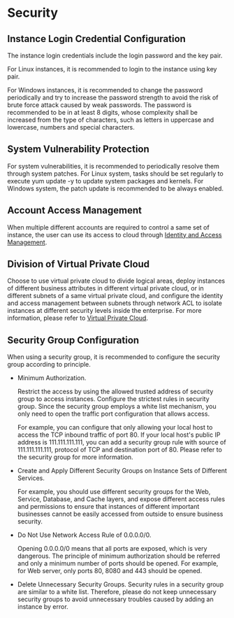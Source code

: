 # Security

## Instance Login Credential Configuration

The instance login credentials include the login password and the key pair.

For Linux instances, it is recommended to login to the instance using key pair.

For Windows instances, it is recommended to change the password periodically and try to increase the password strength to avoid the risk of brute force attack caused by weak passwords. The password is recommended to be in at least 8 digits, whose complexity shall be increased from the type of characters, such as letters in uppercase and lowercase, numbers and special characters.

## System Vulnerability Protection

For system vulnerabilities, it is recommended to periodically resolve them through system patches. For Linux system, tasks should be set regularly to execute yum update -y to update system packages and kernels. For Windows system, the patch update is recommended to be always enabled.

## Account Access Management
When multiple different accounts are required to control a same set of instance, the user can use its access to cloud through [Identity and Access Management](../../../Management-and-Monitoring/IAM/Overview.md).

## Division of Virtual Private Cloud

Choose to use virtual private cloud to divide logical areas, deploy instances of different business attributes in different virtual private cloud, or in different subnets of a same virtual private cloud, and configure the identity and access management between subnets through network ACL to isolate instances at different security levels inside the enterprise. For more information, please refer to [Virtual Private Cloud](../../../Networking/Overview.md).

## Security Group Configuration

When using a security group, it is recommended to configure the security group according to principle.

* Minimum Authorization.

	Restrict the access by using the allowed trusted address of security group to access instances. Configure the strictest rules in security group. Since the security group employs a white list mechanism, you only need to open the traffic port configuration that allows access.
	
	For example, you can configure that only allowing your local host to access the TCP inbound traffic of port 80. If your local host's public IP address is 111.111.111.111, you can add a security group rule with source of 111.111.111.111, protocol of TCP and destination port of 80. Please refer to the security group for more information.
* Create and Apply Different Security Groups on Instance Sets of Different Services.

	For example, you should use different security groups for the Web, Service, Database, and Cache layers, and expose different access rules and permissions to ensure that instances of different important businesses cannot be easily accessed from outside to ensure business security.
* Do Not Use Network Access Rule of 0.0.0.0/0.

	Opening 0.0.0.0/0 means that all ports are exposed, which is very dangerous. The principle of minimum authorization should be referred and only a minimum number of ports should be opened. For example, for Web server, only ports 80, 8080 and 443 should be opened.
	
* Delete Unnecessary Security Groups.
Security rules in a security group are similar to a white list. Therefore, please do not keep unnecessary security groups to avoid unnecessary troubles caused by adding an instance by error.
